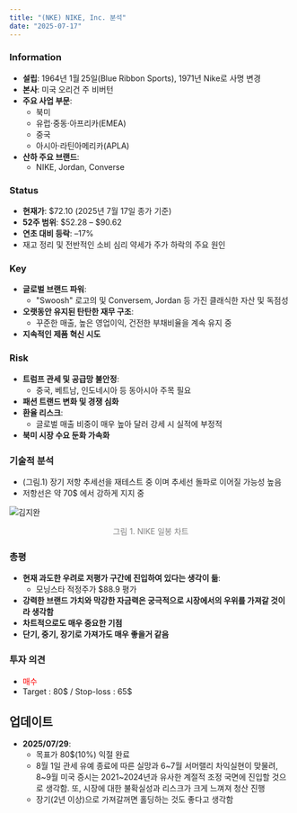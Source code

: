 ```yaml
---
title: "(NKE) NIKE, Inc. 분석"
date: "2025-07-17"
---
```


### Information
- **설립**: 1964년 1월 25일(Blue Ribbon Sports), 1971년 Nike로 사명 변경  
- **본사**: 미국 오리건 주 비버턴  
- **주요 사업 부문**:  
  - 북미  
  - 유럽·중동·아프리카(EMEA)  
  - 중국  
  - 아시아·라틴아메리카(APLA)
- **산하 주요 브랜드**: 
  - NIKE, Jordan, Converse


### Status
- **현재가**: $72.10 (2025년 7월 17일 종가 기준)  
- **52주 범위**: $52.28 – $90.62  
- **연초 대비 등락**: –17%  
- 재고 정리 및 전반적인 소비 심리 약세가 주가 하락의 주요 원인


### Key
- **글로벌 브랜드 파워**:
    - "Swoosh" 로고의 및 Conversem, Jordan 등 가진 클래식한 자산 및 독점성
- **오랫동안 유지된 탄탄한 재무 구조**:
    - 꾸준한 매출, 높은 영업이익, 건전한 부채비율을 계속 유지 중
- **지속적인 제품 혁신 시도**


### Risk
- **트럼프 관세 및 공급망 불안정**:
    - 중국, 베트남, 인도네시아 등 동아시아 주목 필요
- **패션 트랜드 변화 및 경쟁 심화**
- **환율 리스크**:
    - 글로벌 매출 비중이 매우 높아 달러 강세 시 실적에 부정적
- **북미 시장 수요 둔화 가속화**


### 기술적 분석
- (그림.1) 장기 저항 추세선을 재테스트 중 이며 추세선 돌파로 이어질 가능성 높음
- 저항선은 약 70$ 에서 강하게 지지 중

![김지완](/images/nike_chart_1.png)
<p style="text-align:center; font-size:14px; color:gray;"> 그림 1. NIKE 일봉 차트 </p>


### 총평
- **현재 과도한 우려로 저평가 구간에 진입하여 있다는 생각이 듦**:
    - 모닝스타 적정주가 $88.9 평가
- **강력한 브랜드 가치와 막강한 자금력은 궁극적으로 시장에서의 우위를 가져갈 것이라 생각함**
- **차트적으로도 매우 중요한 기점**
- **단기, 중기, 장기로 가져가도 매우 좋을거 같음**


### 투자 의견
  - <span style="color:red;">매수</span>
  - Target : 80$ / Stop-loss : 65$


## 업데이트
- **2025/07/29**:
    - 목표가 80$(10%) 익절 완료
    - 8월 1일 관세 유예 종료에 따른 실망과 6~7월 서머랠리 차익실현이 맞물려, 8~9월 미국 증시는 2021~2024년과 유사한 계절적 조정 국면에 진입할 것으로 생각함. 또, 시장에 대한 불확실성과 리스크가 크게 느껴져 청산 진행
    - 장기(2년 이상)으로 가져갈꺼면 홀딩하는 것도 좋다고 생각함
